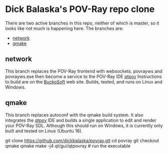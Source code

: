 Dick Balaska's POV-Ray repo clone
=================================

There are two active branches in this repo, neither of which is master,
so it looks like not much is happening here.  The branches are:

- [network](#network)
- [qmake](#qmake)

network
--------------------------------------

This branch replaces the POV-Ray frontend with websockets.
povrayws and povrayws.exe then become a service to the POV-Ray IDE
[qtpov](http://www.buckosoft.com/qtpov)
Instructions to build are on the [BuckoSoft](http://www.buckosoft.com/qtpov/developer/) web site.
Builds, tested, and runs on Linux and Windows.

qmake
--------------------------------------

This branch replaces autoconf with the qmake build system.
It also integrates the [qtpov](http://www.buckosoft.com/qtpov) IDE
and builds a single application to edit and render your POV-Ray SDL.
Although this should run on Windows, it is currently only built and tested on Linux (Ubuntu 16).

git clone https://github.com/dickbalaska/povray.git
cd povray
git checkout qmake
qmake
make -j4
qt/gui/qtpovray        # run the executable
